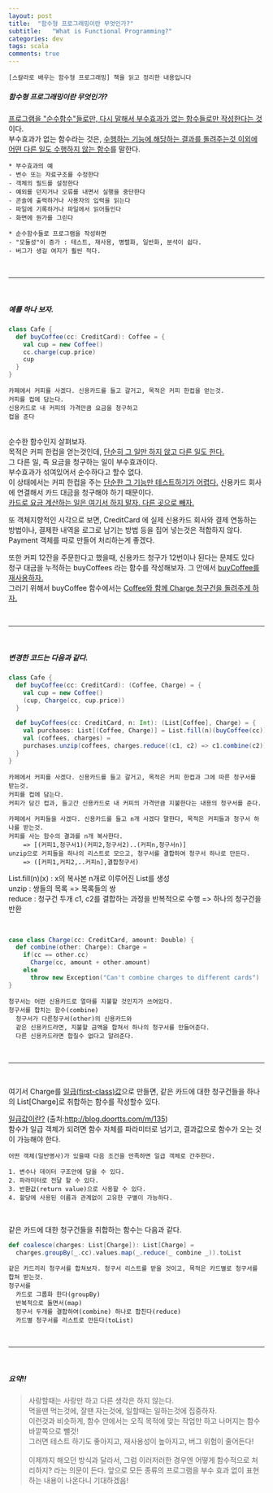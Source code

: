```yaml
---
layout: post
title:  "함수형 프로그래밍이란 무엇인가?"
subtitle:   "What is Functional Programming?"
categories: dev
tags: scala
comments: true
---
```

```
[스칼라로 배우는 함수형 프로그래밍] 책을 읽고 정리한 내용입니다
```


##### 함수형 프로그래밍이란 무엇인가?

<u>프로그램을 "순수함수"들로만, 다시 말해서 부수효과가 없는 함수들로만 작성한다는 것</u>이다.<br>
부수효과가 없는 함수라는 것은, <u>수행하는 기능에 해당하는 결과를 돌려주는것 이외에 어떤 다른 일도 수행하지 않는 함수</u>를 말한다.

```
* 부수효과의 예
- 변수 또는 자료구조를 수정한다
- 객체의 필드를 설정한다
- 예외를 던지거나 오류를 내면서 실행을 중단한다
- 콘솔에 출력하거나 사용자의 입력을 읽는다
- 파일에 기록하거나 파일에서 읽어들인다
- 화면에 뭔가를 그린다
```
```
* 순수함수들로 프로그램을 작성하면
- "모듈성"이 증가 : 테스트, 재사용, 병렬화, 일반화, 분석이 쉽다.
- 버그가 생길 여지가 훨씬 적다.
```

<br>
<hr/>
<br>

##### 예를 하나 보자.

```scala
class Cafe {
  def buyCoffee(cc: CreditCard): Coffee = {
    val cup = new Coffee()
    cc.charge(cup.price)
    cup
  }
}
```
```
카페에서 커피를 사겠다. 신용카드를 들고 갈거고, 목적은 커피 한컵을 얻는것.
커피를 컵에 담는다.
신용카드로 내 커피의 가격만큼 요금을 청구하고
컵을 준다
```

<br>
순수한 함수인지 살펴보자.<br>
목적은 커피 한컵을 얻는것인데, <u>단순히 그 일만 하지 않고 다른 일도 한다.</u><br>
그 다른 일, 즉 요금을 청구하는 일이 부수효과이다.<br>
부수효과가 섞여있어서 순수하다고 할수 없다. <br>
이 상태에서는 커피 한컵을 주는 <u>단순한 그 기능만 테스트하기가 어렵다.</u> 신용카드 회사에 연결해서 카드 대금을 청구해야 하기 때문이다.<br>
<u>카드로 요금 계산하는 일은 여기서 하지 말자. 다른 곳으로 빼자.</u><br>

또 객체지향적인 시각으로 보면, CreditCard 에 실제 신용카드 회사와 결제 연동하는 방법이나, 결제한 내역을 로그로 남기는 방법 등을 집어 넣는것은 적합하지 않다.<br>
Payment 객체를 따로 만들어 처리하는게 좋겠다.

또한 커피 12잔을 주문한다고 했을때, 신용카드 청구가 12번이나 된다는 문제도 있다<br>
청구 대금을 누적하는 buyCoffees 라는 함수를 작성해보자. 그 안에서 <u>buyCoffee를 재사용하자.</u><br>
그러기 위해서 buyCoffee 함수에서는 <u>Coffee와 함께 Charge 청구건을 돌려주게 하자.</u>

<br>
<hr/>
<br>

##### 변경한 코드는 다음과 같다.

```scala
class Cafe {
  def buyCoffee(cc: CreditCard): (Coffee, Charge) = {
    val cup = new Coffee()
    (cup, Charge(cc, cup.price))
  }
  
  def buyCoffees(cc: CreditCard, n: Int): (List[Coffee], Charge) = {
    val purchases: List[(Coffee, Charge)] = List.fill(n)(buyCoffee(cc))    
    val (coffees, charges) = 
    purchases.unzip(coffees, charges.reduce((c1, c2) => c1.combine(c2)))
  }
}
```
```
카페에서 커피를 사겠다. 신용카드를 들고 갈거고, 목적은 커피 한컵과 그에 따른 청구서를 받는것.
커피를 컵에 담는다.
커피가 담긴 컵과, 들고간 신용카드로 내 커피의 가격만큼 지불한다는 내용의 청구서를 준다.

카페에서 커피들을 사겠다. 신용카드를 들고 n개 사겠다 말한다, 목적은 커피들과 청구서 하나를 받는것.
커피를 사는 함수의 결과를 n개 복사한다. 
    => [(커피1,청구서1)(커피2,청구서2)..(커피n,청구서n)]
unzip으로 커피들을 하나의 리스트로 모으고, 청구서를 결합하여 청구서 하나로 만든다. 
    => ([커피1,커피2,..커피n],결합청구서)
```

List.fill(n)(x) : x의 복사본 n개로 이루어진 List를 생성<br>
unzip : 쌍들의 목록 => 목록들의 쌍<br>
reduce : 청구건 두개 c1, c2를 결합하는 과정을 반복적으로 수행 => 하나의 청구건을 반환<br>

<br>

```scala
case class Charge(cc: CreditCard, amount: Double) {
  def combine(other: Charge): Charge = 
    if(cc == other.cc)
      Charge(cc, amount + other.amount)
    else 
      throw new Exception("Can't combine charges to different cards")
}
```
```
청구서는 어떤 신용카드로 얼마를 지불할 것인지가 쓰여있다.
청구서를 합치는 함수(combine)
  청구서가 다른청구서(other)의 신용카드와 
  같은 신용카드라면, 지불할 금액을 합쳐서 하나의 청구서를 만들어준다.
  다른 신용카드라면 합칠수 없다고 알려준다.
```

<br>
<hr/>
<br>

여기서 Charge를 <u>일급(first-class)값</u>으로 만들면, 같은 카드에 대한 청구건들을 하나의 List[Charge]로 취합하는 함수를 작성할수 있다.<br>

[일급값이란?](http://blog.doortts.com/m/135) (출처:http://blog.doortts.com/m/135) <br>
함수가 일급 객체가 되려면 함수 자체를 파라미터로 넘기고, 결과값으로 함수가 오는 것이 가능해야 한다. 
```
어떤 객체(일반명사)가 있을때 다음 조건을 만족하면 일급 객체로 간주한다.

1. 변수나 데이터 구조안에 담을 수 있다.
2. 파라미터로 전달 할 수 있다.
3. 반환값(return value)으로 사용할 수 있다.
4. 할당에 사용된 이름과 관계없이 고유한 구별이 가능하다.
```

<br>

같은 카드에 대한 청구건들을 취합하는 함수는 다음과 같다.

```scala
def coalesce(charges: List[Charge]): List[Charge] = 
  charges.groupBy(_.cc).values.map(_.reduce(_ combine _)).toList
```
```
같은 카드끼리 청구서를 합쳐보자. 청구서 리스트를 받을 것이고, 목적은 카드별로 청구서를 합쳐 받는것.
청구서를 
  카드로 그룹화 한다(groupBy) 
  반복적으로 돌면서(map) 
  청구서 두개를 결합하여(combine) 하나로 합친다(reduce)
  카드별 청구서를 리스트로 만든다(toList)
```

<br>
<hr/>
<br>

##### 요약!!
> 사랑할때는 사랑만 하고 다른 생각은 하지 않는다. <br>
> 먹을땐 먹는것에, 잘땐 자는것에, 일할때는 일하는것에 집중하자. <br>
> 이런것과 비슷하게, 함수 안에서는 오직 목적에 맞는 작업만 하고 나머지는 함수 바깥쪽으로 뺄것! <br>
> 그러면 테스트 하기도 좋아지고, 재사용성이 높아지고, 버그 위험이 줄어든다! <br>
> <br>
> 이제까지 해오던 방식과 달라서, 그럼 이러저러한 경우엔 어떻게 함수적으로 처리하지? 라는 의문이 든다.
> 앞으로 모든 종류의 프로그램을 부수 효과 없이 표현하는 내용이 나온다니 기대하겠음!


